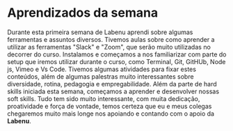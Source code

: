 # Aprendizados da semana

Durante esta primeira semana de Labenu aprendi sobre algumas ferramentas e assuntos diversos. Tivemos aulas sobre como aprender a utilizar as ferramentas "Slack" e "Zoom", que serão muito utilizadas no decorrer do curso. Instalamos e começamos a nos familiarizar com parte do setup que iremos utilizar durante o curso, como Terminal, Git, GitHUb, Node js, Vimeo e Vs Code. Tivemos algumas atividades para fixar estes conteúdos, além de algumas palestras muito interessantes sobre diversidade, rotina, pedagogia e empregabilidade. Além da parte de hard skills iniciada esta semana, começamos a aprender e desenvolver nossas soft skills. Tudo tem sido muito interessante, com muita dedicação, proatividade e força de vontade, temos certeza que eu e meus colegas chegaremos muito mais longe nos apoiando e contando com o apoio da **Labenu**.